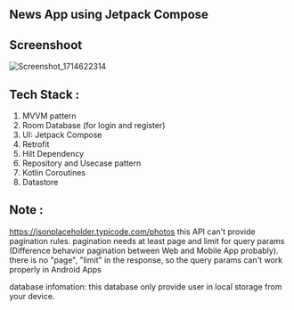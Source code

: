 ## News App using Jetpack Compose

## Screenshoot
![Screenshot_1714622314](https://github.com/rakai77/MyGallery/assets/58464856/bcfc9db6-d607-46a1-86b5-7f56a112d1f0)


## Tech Stack : 
 1. MVVM pattern
 2. Room Database (for login and register)
 3. UI: Jetpack Compose
 4. Retrofit
 5. Hilt Dependency
 6. Repository and Usecase pattern
 7. Kotlin Coroutines
 8. Datastore

## Note :
https://jsonplaceholder.typicode.com/photos this API can't provide pagination rules.
pagination needs at least page and limit for query params (Difference behavior pagination between Web and Mobile App probably).
there is no "page", "limit" in the response, so the query params can't work properly in Android Apps

database infomation:
this database only provide user in local storage from your device.

